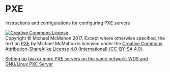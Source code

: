 # PXE
Instructions and configurations for configuring PXE servers

<a rel="license" href="http://creativecommons.org/licenses/by-sa/4.0/"><img alt="Creative Commons License" style="border-width:0" src="https://i.creativecommons.org/l/by-sa/4.0/88x31.png" /></a><br>Copyright © Michael McMahon 2017.  Except where otherwise specified, the text on <a href="https://github.com/TechnologyClassroom/PXE/">PXE</a> by Michael McMahon is licensed under the <a href="https://creativecommons.org/licenses/by-sa/4.0/">Creative Commons Attribution-ShareAlike License 4.0 (International) (CC-BY-SA 4.0)</a>.

<a href="https://github.com/TechnologyClassroom/PXE/blob/master/PXEchain.md">Setting up two or more PXE servers on the same network: WDS and GNU/Linux PXE Server</a>
